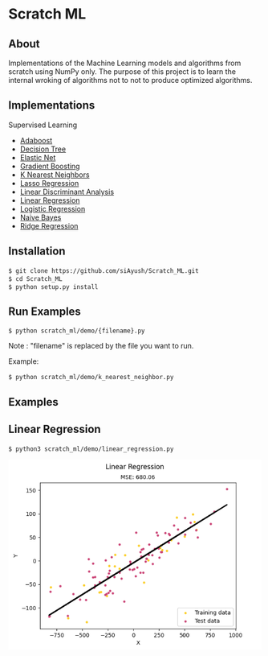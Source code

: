 # Scratch ML


## About 

Implementations of the Machine Learning models and algorithms from scratch using NumPy only.
The purpose of this project is to learn the internal wroking of algorithms not to 
not to produce optimized algorithms.


## Implementations

Supervised Learning
* [Adaboost](https://github.com/siAyush/ScratchML/blob/main/scratch_ml/supervised_learning/adaboost.py)
* [Decision Tree](https://github.com/siAyush/ScratchML/blob/main/scratch_ml/supervised_learning/decision_tree.py)
* [Elastic Net](https://github.com/siAyush/ScratchML/blob/main/scratch_ml/supervised_learning/regression.py)
* [Gradient Boosting](https://github.com/siAyush/ScratchML/blob/main/scratch_ml/supervised_learning/gradient_boosting.py)
* [K Nearest Neighbors](https://github.com/siAyush/ScratchML/blob/main/scratch_ml/supervised_learning/knn.py)
* [Lasso Regression](https://github.com/siAyush/ScratchML/blob/main/scratch_ml/supervised_learning/regression.py)
* [Linear Discriminant Analysis](https://github.com/siAyush/ScratchML/blob/main/scratch_ml/supervised_learning/linear_discriminant_analysis.py)
* [Linear Regression](https://github.com/siAyush/ScratchML/blob/main/scratch_ml/supervised_learning/regression.py)
* [Logistic Regression](https://github.com/siAyush/ScratchML/blob/main/scratch_ml/supervised_learning/logistic_regression.py)
* [Naive Bayes](https://github.com/siAyush/ScratchML/blob/main/scratch_ml/supervised_learning/naive_bayes.py)
* [Ridge Regression](https://github.com/siAyush/ScratchML/blob/main/scratch_ml/supervised_learning/regression.py)


## Installation

```
$ git clone https://github.com/siAyush/Scratch_ML.git
$ cd Scratch_ML
$ python setup.py install
```


## Run Examples

```
$ python scratch_ml/demo/{filename}.py
```

Note : "filename" is replaced by the file you want to run.

Example: 
```
$ python scratch_ml/demo/k_nearest_neighbor.py
```


## Examples

## Linear Regression
```
$ python3 scratch_ml/demo/linear_regression.py 
```

![Linear Regression](./images/linear_regression.png)
